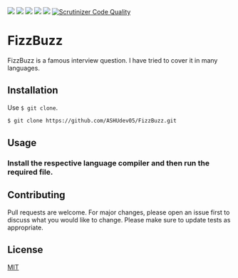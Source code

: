![](https://img.shields.io/github/license/ASHUdev05/FizzBuzz)
![](https://img.shields.io/github/forks/ASHUdev05/FizzBuzz)
![](https://img.shields.io/github/stars/ASHUdev05/FizzBuzz)
![](https://img.shields.io/github/issues/ASHUdev05/FizzBuzz)
![](https://img.shields.io/github/languages/count/ASHUdev05/FizzBuzz)
[![Scrutinizer Code Quality](https://scrutinizer-ci.com/g/ASHUdev05/FizzBuzz/badges/quality-score.png?b=main)](https://scrutinizer-ci.com/g/ASHUdev05/FizzBuzz/?branch=main)
![]()
![]()
![]()
![]()
![]()
![]()
# FizzBuzz
FizzBuzz is a famous interview question.
I have tried to cover it in many languages.
## Installation
Use ```$ git clone```.
```bash
$ git clone https://github.com/ASHUdev05/FizzBuzz.git
```
## Usage
### Install the respective language compiler and then run the required file. 
## Contributing
Pull requests are welcome. For major changes, please open an issue first to discuss what you would like to change.
Please make sure to update tests as appropriate.
## License
[MIT](https://choosealicense.com/licenses/mit/)
